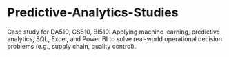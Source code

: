 # Predictive-Analytics-Studies
Case study for DA510, CS510, BI510: Applying machine learning, predictive analytics, SQL, Excel, and Power BI to solve real-world operational decision problems (e.g., supply chain, quality control).
